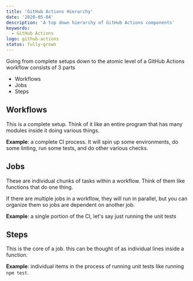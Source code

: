 ```yaml
---
title: 'GitHub Actions Hierarchy'
date: '2020-05-04'
description: 'A top down hierarchy of GitHub Actions components'
keywords:
  - GitHub Actions
logo: github-actions
status: fully-grown
---
```


Going from complete setups down to the atomic level of a GitHub Actions workflow consists of 3 parts

- Workflows
- Jobs
- Steps

## Workflows

This is a complete setup. Think of it like an entire program that has many modules inside it doing various things.

**Example**: a complete CI process. It will spin up some environments, do some linting, run some tests, and do other various checks.

## Jobs

These are individual chunks of tasks within a workflow. Think of them like functions that do one thing.

If there are multiple jobs in a workflow, they will run in parallel, but you can organize them so jobs are dependent on another job.

**Example**: a single portion of the CI, let's say just running the unit tests

## Steps

This is the core of a job. this can be thought of as individual lines inside a function.

**Example**: individual items in the process of running unit tests like running `npm test`.
